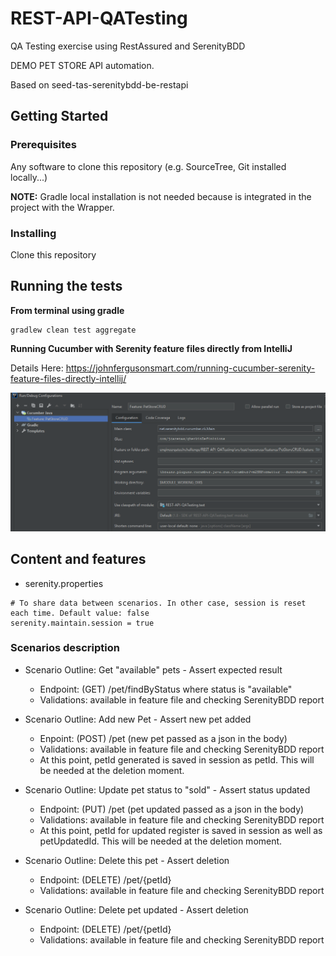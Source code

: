# REST-API-QATesting
QA Testing exercise using RestAssured and SerenityBDD

DEMO PET STORE API automation.

Based on seed-tas-serenitybdd-be-restapi

## Getting Started

### Prerequisites

Any software to clone this repository (e.g. SourceTree, Git installed locally...)

**NOTE:** Gradle local installation is not needed because is integrated in the project with the Wrapper.

### Installing

Clone this repository

## Running the tests
**From terminal using gradle**
```
gradlew clean test aggregate
```

**Running Cucumber with Serenity feature files directly from IntelliJ**

Details Here: https://johnfergusonsmart.com/running-cucumber-serenity-feature-files-directly-intellij/

![debug configuration](resources/images/00_Cucumber_Java_Run_Debug_Configuration.PNG)<br/>



## Content and features
- serenity.properties
```
# To share data between scenarios. In other case, session is reset each time. Default value: false
serenity.maintain.session = true
```

### Scenarios description
- Scenario Outline: Get "available" pets - Assert expected result
    * Endpoint: (GET) /pet/findByStatus where status is "available"
    * Validations: available in feature file and checking SerenityBDD report
    
- Scenario Outline: Add new Pet - Assert new pet added
    * Enpoint: (POST) /pet (new pet passed as a json in the body)
    * Validations: available in feature file and checking SerenityBDD report
    * At this point, petId generated is saved in session as petId. This will be needed at the deletion moment.
    
- Scenario Outline: Update pet status to "sold" - Assert status updated
    * Endpoint: (PUT) /pet (pet updated passed as a json in the body)
    * Validations: available in feature file and checking SerenityBDD report
    * At this point, petId for updated register is saved in session as well as petUpdatedId. This will be needed at the deletion moment.
    
- Scenario Outline: Delete this pet - Assert deletion
    * Endpoint: (DELETE) /pet/{petId}
    * Validations: available in feature file and checking SerenityBDD report
        
- Scenario Outline: Delete pet updated - Assert deletion
    * Endpoint: (DELETE) /pet/{petId}
    * Validations: available in feature file and checking SerenityBDD report